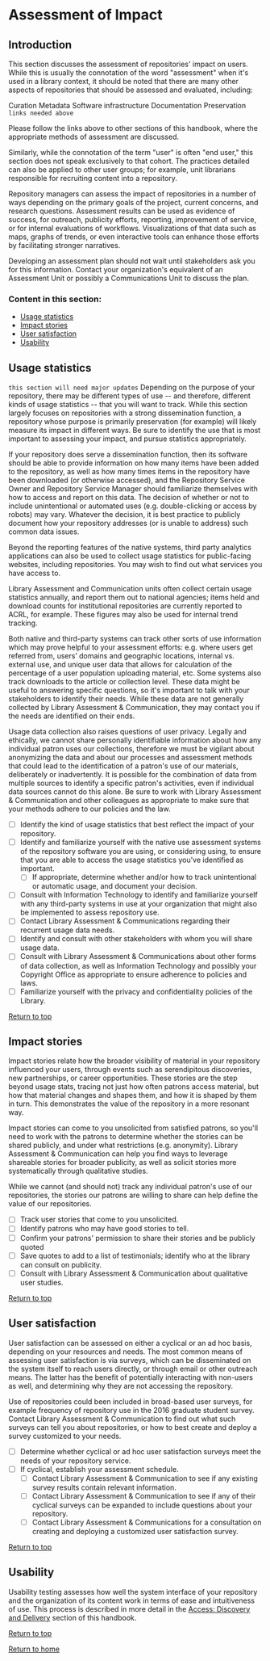 ﻿# Assessment of Impact

## Introduction
This section discusses the assessment of repositories' impact on users. While this is usually the connotation of the word "assessment" when it's used in a library context, it should be noted that there are many other aspects of repositories that should be assessed and evaluated, including:

Curation
Metadata
Software infrastructure
Documentation
Preservation
`links needed above`

Please follow the links above to other sections of this handbook, where the appropriate methods of assessment are discussed.

Similarly, while the connotation of the term "user" is often "end user," this section does not speak exclusively to that cohort. The practices detailed can also be applied to other user groups; for example, unit librarians responsible for recruiting content into a repository.

Repository managers can assess the impact of repositories in a number of ways depending on the primary goals of the project, current concerns, and research questions. Assessment results can be used as evidence of success, for outreach, publicity efforts, reporting, improvement of service, or for internal evaluations of workflows. Visualizations of that data such as maps, graphs of trends, or even interactive tools can enhance those efforts by facilitating stronger narratives.

Developing an assessment plan should not wait until stakeholders ask you for this information. Contact your organization's equivalent of an Assessment Unit or possibly a Communications Unit to discuss the plan.

### Content in this section:
* [Usage statistics](#usage-statistics)
* [Impact stories](#impact-stories)
* [User satisfaction](#user-satisfaction)
* [Usability](#usability)

## Usage statistics
`this section will need major updates`
Depending on the purpose of your repository, there may be different types of use -- and therefore, different kinds of usage statistics -- that you will want to track. While this section largely focuses on repositories with a strong dissemination function, a repository whose purpose is primarily preservation (for example) will likely measure its impact in different ways. Be sure to identify the use that is most important to assessing your impact, and pursue statistics appropriately.

If your repository does serve a dissemination function, then its software should be able to provide information on how many items have been added to the repository, as well as how many times items in the repository have been downloaded (or otherwise accessed), and the Repository Service Owner and Repository Service Manager should familiarize themselves with how to access and report on this data. The decision of whether or not to include unintentional or automated uses (e.g. double-clicking or access by robots) may vary. Whatever the decision, it is best practice to publicly document how your repository addresses (or is unable to address) such common data issues.

Beyond the reporting features of the native systems, third party analytics applications can also be used to collect usage statistics for public-facing websites, including repositories. You may wish to find out what services you have access to.

Library Assessment and Communication units often collect certain usage statistics annually, and report them out to national agencies; items held and download counts for institutional repositories are currently reported to ACRL, for example. These figures may also be used for internal trend tracking.

Both native and third-party systems can track other sorts of use information which may prove helpful to your assessment efforts: e.g. where users get referred from, users’ domains and geographic locations, internal vs. external use, and unique user data that allows for calculation of the percentage of a user population uploading material, etc. Some systems also track downloads to the article or collection level. These data might be useful to answering specific questions, so it's important to talk with your stakeholders to identify their needs. While these data are not generally collected by Library Assessment & Communication, they may contact you if the needs are identified on their ends.

Usage data collection also raises questions of user privacy. Legally and ethically, we cannot share personally identifiable information about how any individual patron uses our collections, therefore we must be vigilant about anonymizing the data and about our processes and assessment methods that could lead to the identification of a patron's use of our materials, deliberately or inadvertently. It is possible for the combination of data from multiple sources to identify a specific patron's activities, even if individual data sources cannot do this alone. Be sure to work with Library Assessment & Communication and other colleagues as appropriate to make sure that your methods adhere to our policies and the law.

- [ ] Identify the kind of usage statistics that best reflect the impact of your repository.
- [ ] Identify and familiarize yourself with the native use assessment systems of the repository software you are using, or considering using, to ensure that you are able to access the usage statistics you've identified as important.
  - [ ] If appropriate, determine whether and/or how to track unintentional or automatic usage, and document your decision.
- [ ] Consult with Information Technology to identify and familiarize yourself with any third-party systems in use at your organization that might also be implemented to assess repository use.
- [ ] Contact Library Assessment & Communications regarding their recurrent usage data needs.
- [ ] Identify and consult with other stakeholders with whom you will share usage data.
- [ ] Consult with Library Assessment & Communications about other forms of data collection, as well as Information Technology and possibly your Copyright Office as appropriate to ensure adherence to policies and laws.
- [ ] Familiarize yourself with the privacy and confidentiality policies of the Library.

[Return to top](#top)

## Impact stories
Impact stories relate how the broader visibility of material in your repository influenced your users, through events such as serendipitous discoveries, new partnerships, or career opportunities. These stories are the step beyond usage stats, tracing not just how often patrons access material, but how that material changes and shapes them, and how it is shaped by them in turn. This demonstrates the value of the repository in a more resonant way.

Impact stories can come to you unsolicited from satisfied patrons, so you'll need to work with the patrons to determine whether the stories can be shared publicly, and under what restrictions (e.g. anonymity). Library Assessment & Communication can help you find ways to leverage shareable stories for broader publicity, as well as solicit stories more systematically through qualitative studies.

While we cannot (and should not) track any individual patron's use of our repositories, the stories our patrons are willing to share can help define the value of our repositories.

- [ ] Track user stories that come to you unsolicited.
- [ ] Identify patrons who may have good stories to tell.
- [ ] Confirm your patrons' permission to share their stories and be publicly quoted
- [ ] Save quotes to add to a list of testimonials; identify who at the library can consult on publicity.
- [ ] Consult with Library Assessment & Communication about qualitative user studies.

[Return to top](#top)

## User satisfaction
User satisfaction can be assessed on either a cyclical or an ad hoc basis, depending on your resources and needs. The most common means of assessing user satisfaction is via surveys, which can be disseminated on the system itself to reach users directly, or through email or other outreach means. The latter has the benefit of potentially interacting with non-users as well, and determining why they are not accessing the repository.

Use of repositories could been included in broad-based user surveys, for example frequency of repository use in the 2016 graduate student survey. Contact Library Assessment & Communication to find out what such surveys can tell you about repositories, or how to best create and deploy a survey customized to your needs.

- [ ] Determine whether cyclical or ad hoc user satisfaction surveys meet the needs of your repository service.
- [ ] If cyclical, establish your assessment schedule.
  - [ ] Contact Library Assessment & Communication to see if any existing survey results contain relevant information.
  - [ ] Contact Library Assessment & Communication to see if any of their cyclical surveys can be expanded to include questions about your repository.
  - [ ] Contact Library Assessment & Communications for a consultation on creating and deploying a customized user satisfaction survey.

[Return to top](#top)

## Usability
Usability testing assesses how well the system interface of your repository and the organization of its content work in terms of ease and intuitiveness of use. This process is described in more detail in the [Access: Discovery and Delivery](/Access-Discover-and-Delivery) section of this handbook.

[Return to top](#top)

[Return to home](index.md)
